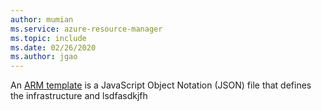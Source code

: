 ```yaml
---
author: mumian
ms.service: azure-resource-manager
ms.topic: include
ms.date: 02/26/2020
ms.author: jgao
---
```


<!-- NOTE: This include is not being used by the ARM template page, as it wasn't completed by the original authors.  It is being kept for historical research purposes.  -->

An [ARM template](/azure/azure-resource-manager/templates/overview) is a JavaScript Object Notation (JSON) file that defines the infrastructure and lsdfasdkjfh